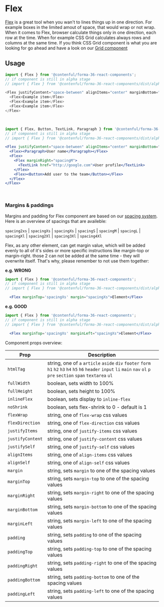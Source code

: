 # Flex


[Flex](https://developer.mozilla.org/en-US/docs/Glossary/Flex) is a great tool when you wan't to lines things up in one direction. For example boxes in the limited amout of space, that would wrap or not wrap. When it comes to Flex, browser calculate things only in one direction, each row at the time. When for example CSS Grid calculates always rows and columns at the same time. If you think CSS Grid component is what you are looking for go ahead and have a look on our [Grid component](../Grid/Grid.md)

## Usage

```js
import { Flex } from '@contenful/forma-36-react-components';
// if component is still in alpha stage
// import { Flex } from '@contenful/forma-36-react-components/dist/alpha';

<Flex justifyContent="space-between" alignItems="center" marginBottom="spacingM">
  <Flex>Example item</Flex>
  <Flex>Example item</Flex>
  <Flex>Example item</Flex>
</Flex>

```
<br />

```jsx
import { Flex, Button, TextLink, Paragraph } from '@contenful/forma-36-react-components';
// if component is still in alpha stage
// import { Flex } from '@contenful/forma-36-react-components/dist/alpha';

<Flex justifyContent="space-between" alignItems="center" marginBottom="spacingM">
  <Flex><Paragraph>User name</Paragraph></Flex>
  <Flex>
    <Flex marginRight="spacingM">
      <TextLink href="http://google.com">User profile</TextLink>
    </Flex>
    <Flex><Button>Add user to the team</Button></Flex>
  </Flex>
</Flex>
```
<br />

### Margins & paddings

Margins and padding for Flex component are based on our [spacing system](https://f36.contentful.com/foundation/spacing/).
Here is an overview of spacings that are availeble:

`spacing2xs` | `spacingXs` | `spacingXs` | `spacingS` | `spacingM` | `spacingL` | `spacingXl` | `spacing2Xl` | `spacing3Xl` | `spacing4Xl`

Flex, as any other element, can get margin value, which will be added evenly to all of it's sides or more specific instructions like margin-top or margin-right. those 2 can not be added at the same time - they will overwrite itself. That's why, please remember to not use them together:

**e.g. WRONG**

```jsx
import { Flex } from '@contenful/forma-36-react-components';
// if component is still in alpha stage
// import { Flex } from '@contenful/forma-36-react-components/dist/alpha';

  <Flex marginTop='spacingXs' margin="spacingXs">Element</Flex>
```
**e.g. GOOD**

```jsx
import { Flex } from '@contenful/forma-36-react-components';
// if component is still in alpha stage
// import { Flex } from '@contenful/forma-36-react-components/dist/alpha';

  <Flex marginTop='spacingXs' marginLeft="spacingXs">Element</Flex>
```

Component props overview:

|Prop|Description|
|-|-|
|`htmlTag`| string, one of `a` `article`  `aside`  `div`  `footer`  `form`  `h1`  `h2`  `h3`  `h4`  `h5`  `h6`  `header`  `input`  `li`  `main`  `nav`  `ol`  `p`  `pre`  `section`  `span`  `textarea`  `ul` |
|`fullWidth`| boolean, sets width to 100% |
|`fullHeight`| boolean, sets height to 100% |
|`inlineFlex`| boolean, sets display to `inline-flex` |
|`noShrink`| boolean, sets flex-shrink to 0  - default is 1|
|`flexWrap`| string, one of `flex-wrap` css values |
|`flexDirection`| string, one of `flex-direction` css values |
|`justifyItems`| string, one of `justify-items` css values |
|`justifyContent`| string, one of `justify-content` css values |
|`justifySelf`| string, one of `justify-self` css values |
|`alignItems`| string, one of `align-items` css values |
|`alignSelf`| string, one of `align-self` css values |
|`margin`| string, sets `margin` to one of the spacing values |
|`marginTop`| string, sets `margin-top` to one of the spacing values |
|`marginRight`| string, sets `margin-right` to one of the spacing values |
|`marginBottom`| string, sets `margin-bottom` to one of the spacing values |
|`marginLeft`| string, sets `margin-left` to one of the spacing values |
|`padding`| string, sets `padding` to one of the spacing values |
|`paddingTop`| string, sets `padding-top` to one of the spacing values |
|`paddingRight`| string, sets `padding-right` to one of the spacing values |
|`paddingBottom`| string, sets `padding-bottom` to one of the spacing values |
|`paddingLeft`| string, sets `padding-left` to one of the spacing values |
